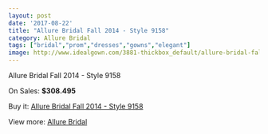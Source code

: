 ```yaml
---
layout: post
date: '2017-08-22'
title: "Allure Bridal Fall 2014 - Style 9158"
category: Allure Bridal
tags: ["bridal","prom","dresses","gowns","elegant"]
image: http://www.idealgown.com/3881-thickbox_default/allure-bridal-fall-2014-style-9158.jpg
---
```

Allure Bridal Fall 2014 - Style 9158

On Sales: **$308.495**
<a href="https://www.idealgown.com/en/allure-bridal/1809-allure-bridal-fall-2014-style-9158.html"><amp-img layout="responsive" width="600" height="600" src="//www.idealgown.com/3881-thickbox_default/allure-bridal-fall-2014-style-9158.jpg" alt="Allure Bridal Fall 2014 - Style 9158 0" /></a>
<a href="https://www.idealgown.com/en/allure-bridal/1809-allure-bridal-fall-2014-style-9158.html"><amp-img layout="responsive" width="600" height="600" src="//www.idealgown.com/3883-thickbox_default/allure-bridal-fall-2014-style-9158.jpg" alt="Allure Bridal Fall 2014 - Style 9158 1" /></a>
<a href="https://www.idealgown.com/en/allure-bridal/1809-allure-bridal-fall-2014-style-9158.html"><amp-img layout="responsive" width="600" height="600" src="//www.idealgown.com/3882-thickbox_default/allure-bridal-fall-2014-style-9158.jpg" alt="Allure Bridal Fall 2014 - Style 9158 2" /></a>

Buy it: [Allure Bridal Fall 2014 - Style 9158](https://www.idealgown.com/en/allure-bridal/1809-allure-bridal-fall-2014-style-9158.html "Allure Bridal Fall 2014 - Style 9158")

View more: [Allure Bridal](https://www.idealgown.com/en/29-allure-bridal "Allure Bridal")